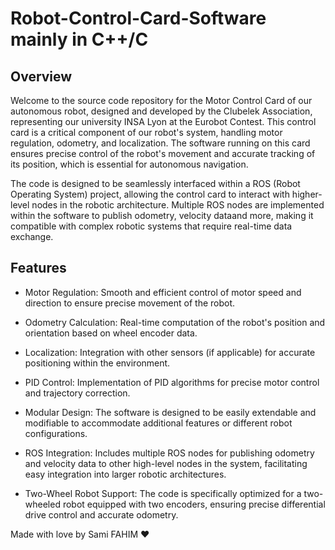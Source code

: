 # Robot-Control-Card-Software mainly in C++/C
## Overview
Welcome to the source code repository for the Motor Control Card of our autonomous robot, designed and developed by the Clubelek Association, representing our university INSA Lyon at the Eurobot Contest. This control card is a critical component of our robot's system, handling motor regulation, odometry, and localization. The software running on this card ensures precise control of the robot's movement and accurate tracking of its position, which is essential for autonomous navigation.
 
The code is designed to be seamlessly interfaced within a ROS (Robot Operating System) project, allowing the control card to interact with higher-level nodes in the robotic architecture. Multiple ROS nodes are implemented within the software to publish odometry, velocity dataand more, making it compatible with complex robotic systems that require real-time data exchange.

## Features
- Motor Regulation: Smooth and efficient control of motor speed and direction to ensure precise movement of the robot.

- Odometry Calculation: Real-time computation of the robot's position and orientation based on wheel encoder data.

- Localization: Integration with other sensors (if applicable) for accurate positioning within the environment.

- PID Control: Implementation of PID algorithms for precise motor control and trajectory correction.

- Modular Design: The software is designed to be easily extendable and modifiable to accommodate additional features or different robot configurations.

- ROS Integration: Includes multiple ROS nodes for publishing odometry and velocity data to other high-level nodes in the system, facilitating easy integration into larger robotic architectures.

- Two-Wheel Robot Support: The code is specifically optimized for a two-wheeled robot equipped with two encoders, ensuring precise differential drive control and accurate odometry.

Made with love by Sami FAHIM ❤
